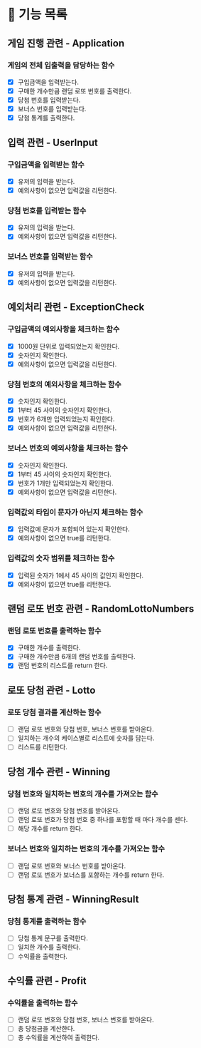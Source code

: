 # 📌 기능 목록

## 게임 진행 관련 - Application
### 게임의 전체 입출력을 담당하는 함수
- [x] 구입금액을 입력받는다.
- [x] 구매한 개수만큼 랜덤 로또 번호를 출력한다.
- [x] 당첨 번호를 입력받는다.
- [x] 보너스 번호를 입력받는다.
- [x] 당첨 통계를 출력한다.

## 입력 관련 - UserInput
### 구입금액을 입력받는 함수
- [x] 유저의 입력을 받는다. 
- [x] 예외사항이 없으면 입력값을 리턴한다.

### 당첨 번호를 입력받는 함수
- [x] 유저의 입력을 받는다.
- [x] 예외사항이 없으면 입력값을 리턴한다.

### 보너스 번호를 입력받는 함수
- [x] 유저의 입력을 받는다.
- [x] 예외사항이 없으면 입력값을 리턴한다.

## 예외처리 관련 - ExceptionCheck
### 구입금액의 예외사항을 체크하는 함수
- [x] 1000원 단위로 입력되었는지 확인한다.
- [x] 숫자인지 확인한다.
- [x] 예외사항이 없으면 입력값을 리턴한다.

### 당첨 번호의 예외사항을 체크하는 함수
- [x] 숫자인지 확인한다.
- [x] 1부터 45 사이의 숫자인지 확인한다.
- [x] 번호가 6개만 입력되었는지 확인한다.
- [x] 예외사항이 없으면 입력값을 리턴한다.

### 보너스 번호의 예외사항을 체크하는 함수
- [x] 숫자인지 확인한다.
- [x] 1부터 45 사이의 숫자인지 확인한다.
- [x] 번호가 1개만 입력되었는지 확인한다.
- [x] 예외사항이 없으면 입력값을 리턴한다.

### 입력값의 타입이 문자가 아닌지 체크하는 함수
- [x] 입력값에 문자가 포함되어 있는지 확인한다.
- [x] 예외사항이 없으면 true를 리턴한다.

### 입력값의 숫자 범위를 체크하는 함수
- [x] 입력된 숫자가 1에서 45 사이의 값인지 확인한다.
- [x] 예외사항이 없으면 true를 리턴한다.

## 랜덤 로또 번호 관련 - RandomLottoNumbers
### 랜덤 로또 번호를 출력하는 함수
- [x] 구매한 개수를 출력한다.
- [x] 구매한 개수만큼 6개의 랜덤 번호를 출력한다.
- [x] 랜덤 번호의 리스트를 return 한다.

## 로또 당첨 관련 - Lotto
### 로또 당첨 결과를 계산하는 함수
- [ ] 랜덤 로또 번호와 당첨 번호, 보너스 번호를 받아온다.
- [ ] 일치하는 개수의 케이스별로 리스트에 숫자를 담는다.
- [ ] 리스트를 리턴한다.

## 당첨 개수 관련 - Winning
### 당첨 번호와 일치하는 번호의 개수를 가져오는 함수
- [ ] 랜덤 로또 번호와 당첨 번호를 받아온다.
- [ ] 랜덤 로또 번호가 당첨 번호 중 하나를 포함할 때 마다 개수를 센다.
- [ ] 해당 개수를 return 한다.

### 보너스 번호와 일치하는 번호의 개수를 가져오는 함수
- [ ] 랜덤 로또 번호와 보너스 번호를 받아온다.
- [ ] 랜덤 로또 번호가 보너스를 포함하는 개수를 return 한다.

## 당첨 통계 관련 - WinningResult
### 당첨 통계를 출력하는 함수
- [ ] 당첨 통계 문구를 출력한다.
- [ ] 일치한 개수를 출력한다.
- [ ] 수익률을 출력한다.

## 수익률 관련 - Profit
### 수익률을 출력하는 함수
- [ ] 랜덤 로또 번호와 당첨 번호, 보너스 번호를 받아온다.
- [ ] 총 당첨금을 계산한다.
- [ ] 총 수익률을 계산하여 출력한다.